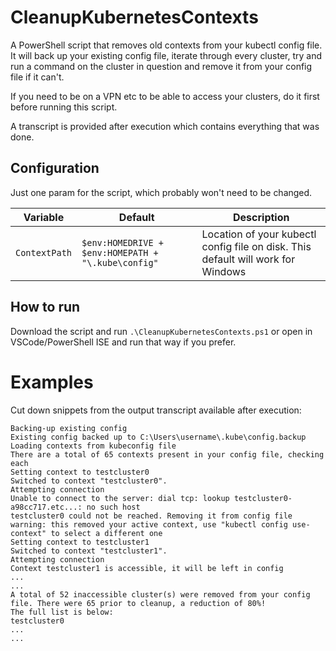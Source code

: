 # CleanupKubernetesContexts
A PowerShell script that removes old contexts from your kubectl config file. It will back up your existing config file, iterate through every cluster, 
try and run a command on the cluster in question and remove it from your config file if it can't.

If you need to be on a VPN etc to be able to access your clusters, do it first before running this script. 

A transcript is provided after execution which contains everything that was done.

## Configuration
Just one param for the script, which probably won't need to be changed. 

| Variable | Default | Description |
|-|-|-|
| `ContextPath` | `$env:HOMEDRIVE + $env:HOMEPATH + "\.kube\config"` | Location of your kubectl config file on disk. This default will work for Windows |

## How to run

Download the script and run `.\CleanupKubernetesContexts.ps1` or open in VSCode/PowerShell ISE and run that way if you prefer.

# Examples
Cut down snippets from the output transcript available after execution:

```
Backing-up existing config
Existing config backed up to C:\Users\username\.kube\config.backup
Loading contexts from kubeconfig file
There are a total of 65 contexts present in your config file, checking each
Setting context to testcluster0
Switched to context "testcluster0".
Attempting connection
Unable to connect to the server: dial tcp: lookup testcluster0-a98cc717.etc...: no such host
testcluster0 could not be reached. Removing it from config file
warning: this removed your active context, use "kubectl config use-context" to select a different one
Setting context to testcluster1
Switched to context "testcluster1".
Attempting connection
Context testcluster1 is accessible, it will be left in config
...
...
A total of 52 inaccessible cluster(s) were removed from your config file. There were 65 prior to cleanup, a reduction of 80%!
The full list is below:
testcluster0
...
...
```
